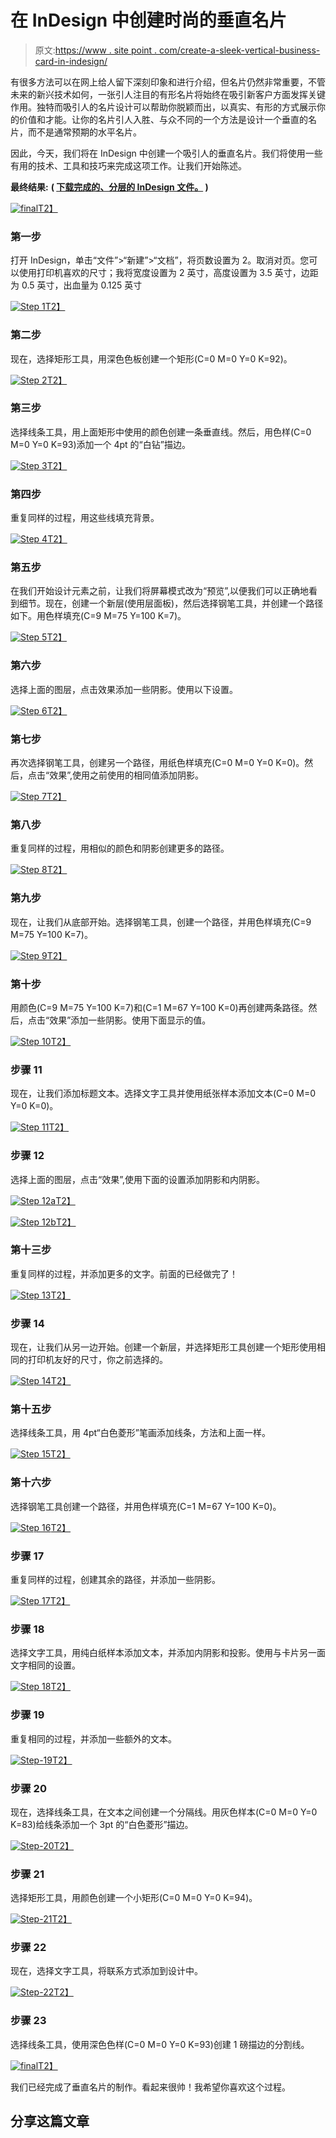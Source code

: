 # 在 InDesign 中创建时尚的垂直名片

> 原文:[https://www . site point . com/create-a-sleek-vertical-business-card-in-indesign/](https://www.sitepoint.com/create-a-sleek-vertical-business-card-in-indesign/)

有很多方法可以在网上给人留下深刻印象和进行介绍，但名片仍然非常重要，不管未来的新兴技术如何，一张引人注目的有形名片将始终在吸引新客户方面发挥关键作用。独特而吸引人的名片设计可以帮助你脱颖而出，以真实、有形的方式展示你的价值和才能。让你的名片引人入胜、与众不同的一个方法是设计一个垂直的名片，而不是通常预期的水平名片。

因此，今天，我们将在 InDesign 中创建一个吸引人的垂直名片。我们将使用一些有用的技术、工具和技巧来完成这项工作。让我们开始陈述。

**最终结果:** **( [下载完成的、分层的 InDesign 文件。](https://www.sitepoint.com/wp-content/uploads/2013/04/Vertical-business-card.zip) )**

[![final](../Images/081fdb52aa11992dddbd5c73bfd1a178.png)T2】](https://www.sitepoint.com/wp-content/uploads/2013/04/final1.jpg)

### 第一步

打开 InDesign，单击“文件”>“新建”>“文档”，将页数设置为 2。取消对页。您可以使用打印机喜欢的尺寸；我将宽度设置为 2 英寸，高度设置为 3.5 英寸，边距为 0.5 英寸，出血量为 0.125 英寸

[![Step 1](../Images/18be1bcd6981be861afffeb76ae6a2a3.png)T2】](https://www.sitepoint.com/wp-content/uploads/2013/04/Step-1.jpg)

### 第二步

现在，选择矩形工具，用深色色板创建一个矩形(C=0 M=0 Y=0 K=92)。

[![Step 2](../Images/ed23c950c19cd32d20ccaa590d3b10fe.png)T2】](https://www.sitepoint.com/wp-content/uploads/2013/04/Step-2.jpg)

### 第三步

选择线条工具，用上面矩形中使用的颜色创建一条垂直线。然后，用色样(C=0 M=0 Y=0 K=93)添加一个 4pt 的“白钻”描边。

[![Step 3](../Images/ec3234733af9dc43b934bbb41970b8b5.png)T2】](https://www.sitepoint.com/wp-content/uploads/2013/04/Step-3.jpg)

### 第四步

重复同样的过程，用这些线填充背景。

[![Step 4](../Images/79d78a327cdafc245560481baa06b100.png)T2】](https://www.sitepoint.com/wp-content/uploads/2013/04/Step-4.jpg)

### 第五步

在我们开始设计元素之前，让我们将屏幕模式改为“预览”,以便我们可以正确地看到细节。现在，创建一个新层(使用层面板)，然后选择钢笔工具，并创建一个路径如下。用色样填充(C=9 M=75 Y=100 K=7)。

[![Step 5](../Images/35b52e3aca21d89dac21f61dbeb3bbe6.png)T2】](https://www.sitepoint.com/wp-content/uploads/2013/04/Step-5.jpg)

### 第六步

选择上面的图层，点击效果添加一些阴影。使用以下设置。

[![Step 6](../Images/2821fa02229182ab8426ceaee54a18d2.png)T2】](https://www.sitepoint.com/wp-content/uploads/2013/04/Step-6.jpg)

### 第七步

再次选择钢笔工具，创建另一个路径，用纸色样填充(C=0 M=0 Y=0 K=0)。然后，点击“效果”,使用之前使用的相同值添加阴影。

[![Step 7](../Images/f8e57d95cdf4a85a08a3306c9274a44e.png)T2】](https://www.sitepoint.com/wp-content/uploads/2013/04/Step-7.jpg)

### 第八步

重复同样的过程，用相似的颜色和阴影创建更多的路径。

[![Step 8](../Images/b5d9eadebb3ff471bdb8657bac64b39e.png)T2】](https://www.sitepoint.com/wp-content/uploads/2013/04/Step-8.jpg)

### 第九步

现在，让我们从底部开始。选择钢笔工具，创建一个路径，并用色样填充(C=9 M=75 Y=100 K=7)。

[![Step 9](../Images/7c4a20f9750e4db64faf234a3c8e3d9a.png)T2】](https://www.sitepoint.com/wp-content/uploads/2013/04/Step-9.jpg)

### 第十步

用颜色(C=9 M=75 Y=100 K=7)和(C=1 M=67 Y=100 K=0)再创建两条路径。然后，点击“效果”添加一些阴影。使用下面显示的值。

[![Step 10](../Images/57c893ab4303983a70b543329c290b22.png)T2】](https://www.sitepoint.com/wp-content/uploads/2013/04/Step-10.jpg)

### 步骤 11

现在，让我们添加标题文本。选择文字工具并使用纸张样本添加文本(C=0 M=0 Y=0 K=0)。

[![Step 11](../Images/99821f29f21bde3bcdc3877f7051032c.png)T2】](https://www.sitepoint.com/wp-content/uploads/2013/04/Step-11.jpg)

### 步骤 12

选择上面的图层，点击“效果”,使用下面的设置添加阴影和内阴影。

[![Step 12a](../Images/f56de08cbec2526e1746e018bbff2f28.png)T2】](https://www.sitepoint.com/wp-content/uploads/2013/04/Step-12a.jpg)

[![Step 12b](../Images/ea265b92a442da551e69b35b6fe82246.png)T2】](https://www.sitepoint.com/wp-content/uploads/2013/04/Step-12b.jpg)

### 第十三步

重复同样的过程，并添加更多的文字。前面的已经做完了！

[![Step 13](../Images/c30226735edee2b387ca00b81353a18e.png)T2】](https://www.sitepoint.com/wp-content/uploads/2013/04/Step-13.jpg)

### 步骤 14

现在，让我们从另一边开始。创建一个新层，并选择矩形工具创建一个矩形使用相同的打印机友好的尺寸，你之前选择的。

[![Step 14](../Images/3dcc21fa035f219581a1de85f640b7a2.png)T2】](https://www.sitepoint.com/wp-content/uploads/2013/04/Step-14.jpg)

### 第十五步

选择线条工具，用 4pt“白色菱形”笔画添加线条，方法和上面一样。

[![Step 15](../Images/50c051f644d56e8381acd331ccd0616c.png)T2】](https://www.sitepoint.com/wp-content/uploads/2013/04/Step-15.jpg)

### 第十六步

选择钢笔工具创建一个路径，并用色样填充(C=1 M=67 Y=100 K=0)。

[![Step 16](../Images/49fea7b8baa6681bf1bb867e88727485.png)T2】](https://www.sitepoint.com/wp-content/uploads/2013/04/Step-16.jpg)

### 步骤 17

重复同样的过程，创建其余的路径，并添加一些阴影。

[![Step 17](../Images/cd09bb0af1b549846ab0c232f991b627.png)T2】](https://www.sitepoint.com/wp-content/uploads/2013/04/Step-17.jpg)

### 步骤 18

选择文字工具，用纯白纸样本添加文本，并添加内阴影和投影。使用与卡片另一面文字相同的设置。

[![Step 18](../Images/dafd7152dbf1343b71f83d455cad7417.png)T2】](https://www.sitepoint.com/wp-content/uploads/2013/04/Step-18.jpg)

### 步骤 19

重复相同的过程，并添加一些额外的文本。

[![Step-19](../Images/bde4c51a77231793234c8a5526505d79.png)T2】](https://www.sitepoint.com/wp-content/uploads/2013/04/Step-191.jpg)

### 步骤 20

现在，选择线条工具，在文本之间创建一个分隔线。用灰色样本(C=0 M=0 Y=0 K=83)给线条添加一个 3pt 的“白色菱形”描边。

[![Step-20](../Images/e35b10be9b04cfa499d3328bf4adae31.png)T2】](https://www.sitepoint.com/wp-content/uploads/2013/04/Step-201.jpg)

### 步骤 21

选择矩形工具，用颜色创建一个小矩形(C=0 M=0 Y=0 K=94)。

[![Step-21](../Images/ec4b8c423d45a74c5bea2c4b88573039.png)T2】](https://www.sitepoint.com/wp-content/uploads/2013/04/Step-211.jpg)

### 步骤 22

现在，选择文字工具，将联系方式添加到设计中。

[![Step-22](../Images/1d861067645bd4e1532d4189abb42aad.png)T2】](https://www.sitepoint.com/wp-content/uploads/2013/04/Step-221.jpg)

### 步骤 23

选择线条工具，使用深色色样(C=0 M=0 Y=0 K=93)创建 1 磅描边的分割线。

[![final](../Images/081fdb52aa11992dddbd5c73bfd1a178.png)T2】](https://www.sitepoint.com/wp-content/uploads/2013/04/final1.jpg)

我们已经完成了垂直名片的制作。看起来很帅！我希望你喜欢这个过程。

## 分享这篇文章
